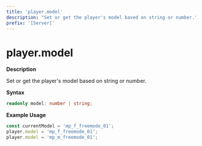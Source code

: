 ```yaml
---
title: 'player.model'
description: "Set or get the player's model based on string or number."
prefix: '[Server]'
---
```


# player.model

**Description**

Set or get the player's model based on string or number.

**Syntax**

```ts
readonly model: number | string;
```

**Example Usage**

```js
const currentModel = 'mp_f_freemode_01';
player.model = 'mp_f_freemode_01';
player.model = 'mp_m_freemode_01';
```
